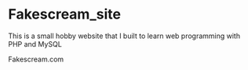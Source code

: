 # Fakescream_site

This is a small hobby website that I built to learn web programming with PHP and MySQL

Fakescream.com
